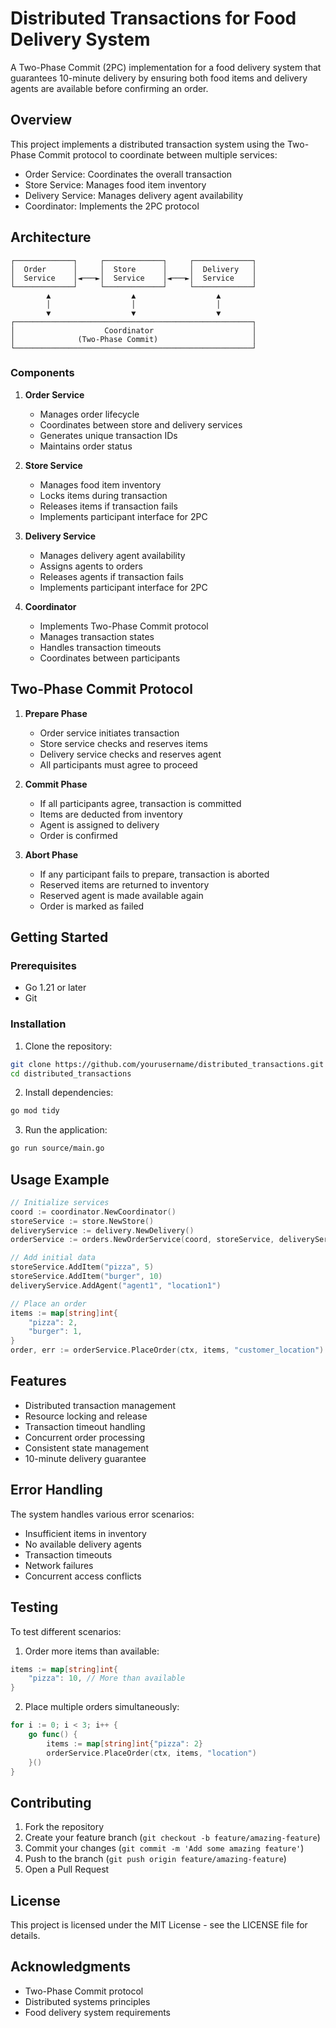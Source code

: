# Distributed Transactions for Food Delivery System

A Two-Phase Commit (2PC) implementation for a food delivery system that guarantees 10-minute delivery by ensuring both food items and delivery agents are available before confirming an order.

## Overview

This project implements a distributed transaction system using the Two-Phase Commit protocol to coordinate between multiple services:
- Order Service: Coordinates the overall transaction
- Store Service: Manages food item inventory
- Delivery Service: Manages delivery agent availability
- Coordinator: Implements the 2PC protocol

## Architecture

```
┌─────────────┐     ┌─────────────┐     ┌─────────────┐
│  Order      │     │  Store      │     │  Delivery   │
│  Service    │◄───►│  Service    │◄───►│  Service    │
└─────────────┘     └─────────────┘     └─────────────┘
        ▲                  ▲                  ▲
        │                  │                  │
        ▼                  ▼                  ▼
┌─────────────────────────────────────────────────────┐
│                    Coordinator                      │
│              (Two-Phase Commit)                     │
└─────────────────────────────────────────────────────┘
```

### Components

1. **Order Service**
   - Manages order lifecycle
   - Coordinates between store and delivery services
   - Generates unique transaction IDs
   - Maintains order status

2. **Store Service**
   - Manages food item inventory
   - Locks items during transaction
   - Releases items if transaction fails
   - Implements participant interface for 2PC

3. **Delivery Service**
   - Manages delivery agent availability
   - Assigns agents to orders
   - Releases agents if transaction fails
   - Implements participant interface for 2PC

4. **Coordinator**
   - Implements Two-Phase Commit protocol
   - Manages transaction states
   - Handles transaction timeouts
   - Coordinates between participants

## Two-Phase Commit Protocol

1. **Prepare Phase**
   - Order service initiates transaction
   - Store service checks and reserves items
   - Delivery service checks and reserves agent
   - All participants must agree to proceed

2. **Commit Phase**
   - If all participants agree, transaction is committed
   - Items are deducted from inventory
   - Agent is assigned to delivery
   - Order is confirmed

3. **Abort Phase**
   - If any participant fails to prepare, transaction is aborted
   - Reserved items are returned to inventory
   - Reserved agent is made available again
   - Order is marked as failed

## Getting Started

### Prerequisites

- Go 1.21 or later
- Git

### Installation

1. Clone the repository:
```bash
git clone https://github.com/yourusername/distributed_transactions.git
cd distributed_transactions
```

2. Install dependencies:
```bash
go mod tidy
```

3. Run the application:
```bash
go run source/main.go
```

## Usage Example

```go
// Initialize services
coord := coordinator.NewCoordinator()
storeService := store.NewStore()
deliveryService := delivery.NewDelivery()
orderService := orders.NewOrderService(coord, storeService, deliveryService)

// Add initial data
storeService.AddItem("pizza", 5)
storeService.AddItem("burger", 10)
deliveryService.AddAgent("agent1", "location1")

// Place an order
items := map[string]int{
    "pizza": 2,
    "burger": 1,
}
order, err := orderService.PlaceOrder(ctx, items, "customer_location")
```

## Features

- Distributed transaction management
- Resource locking and release
- Transaction timeout handling
- Concurrent order processing
- Consistent state management
- 10-minute delivery guarantee

## Error Handling

The system handles various error scenarios:
- Insufficient items in inventory
- No available delivery agents
- Transaction timeouts
- Network failures
- Concurrent access conflicts

## Testing

To test different scenarios:

1. Order more items than available:
```go
items := map[string]int{
    "pizza": 10, // More than available
}
```

2. Place multiple orders simultaneously:
```go
for i := 0; i < 3; i++ {
    go func() {
        items := map[string]int{"pizza": 2}
        orderService.PlaceOrder(ctx, items, "location")
    }()
}
```

## Contributing

1. Fork the repository
2. Create your feature branch (`git checkout -b feature/amazing-feature`)
3. Commit your changes (`git commit -m 'Add some amazing feature'`)
4. Push to the branch (`git push origin feature/amazing-feature`)
5. Open a Pull Request

## License

This project is licensed under the MIT License - see the LICENSE file for details.

## Acknowledgments

- Two-Phase Commit protocol
- Distributed systems principles
- Food delivery system requirements 
